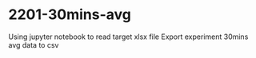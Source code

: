# 2201-30mins-avg

Using jupyter notebook to read target xlsx file
Export experiment 30mins avg data to csv
